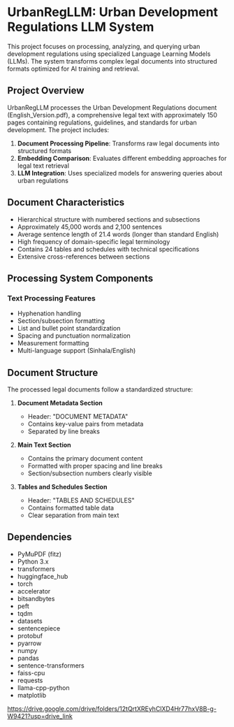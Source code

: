 
# UrbanRegLLM: Urban Development Regulations LLM System

This project focuses on processing, analyzing, and querying urban development regulations using specialized Language Learning Models (LLMs). The system transforms complex legal documents into structured formats optimized for AI training and retrieval.

## Project Overview

UrbanRegLLM processes the Urban Development Regulations document (English_Version.pdf), a comprehensive legal text with approximately 150 pages containing regulations, guidelines, and standards for urban development. The project includes:

1. **Document Processing Pipeline**: Transforms raw legal documents into structured formats
2. **Embedding Comparison**: Evaluates different embedding approaches for legal text retrieval
3. **LLM Integration**: Uses specialized models for answering queries about urban regulations

## Document Characteristics

- Hierarchical structure with numbered sections and subsections
- Approximately 45,000 words and 2,100 sentences
- Average sentence length of 21.4 words (longer than standard English)
- High frequency of domain-specific legal terminology
- Contains 24 tables and schedules with technical specifications
- Extensive cross-references between sections

## Processing System Components

### Text Processing Features
- Hyphenation handling
- Section/subsection formatting
- List and bullet point standardization
- Spacing and punctuation normalization
- Measurement formatting
- Multi-language support (Sinhala/English)

## Document Structure

The processed legal documents follow a standardized structure:

1. **Document Metadata Section**
   - Header: "DOCUMENT METADATA"
   - Contains key-value pairs from metadata
   - Separated by line breaks

2. **Main Text Section**
   - Contains the primary document content
   - Formatted with proper spacing and line breaks
   - Section/subsection numbers clearly visible

3. **Tables and Schedules Section**
   - Header: "TABLES AND SCHEDULES"
   - Contains formatted table data
   - Clear separation from main text


## Dependencies

- PyMuPDF (fitz)
- Python 3.x
- transformers
- huggingface_hub
- torch
- accelerator
- bitsandbytes
- peft
- tqdm
- datasets
- sentencepiece
- protobuf
- pyarrow
- numpy
- pandas
- sentence-transformers
- faiss-cpu
- requests
- llama-cpp-python
- matplotlib

https://drive.google.com/drive/folders/12tQrtXREyhClXD4Hr77hxV8B-g-W9421?usp=drive_link

